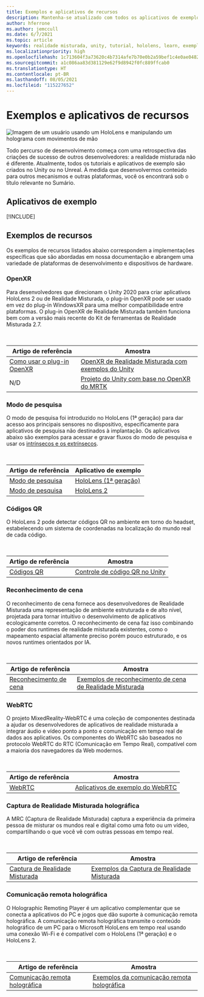 ```yaml
---
title: Exemplos e aplicativos de recursos
description: Mantenha-se atualizado com todos os aplicativos de exemplos e de recursos de realidade misturada da Microsoft para HoloLens.
author: hferrone
ms.author: jemccull
ms.date: 6/7/2021
ms.topic: article
keywords: realidade misturada, unity, tutorial, hololens, learn, exemplos, MRTK, modo de pesquisa, HoloLens 2, códigos qr, WebRTC, captura de realidade misturada, comunicação remota holográfica, Ferramentas de Experiência de Usuário
ms.localizationpriority: high
ms.openlocfilehash: 1c713604f3a73620c4b7314afe7b70e0b2a59bef1c4e0ae0482c7f0143c38e71
ms.sourcegitcommit: a1c086aa83d381129e62f9d8942f0fc889ffcab0
ms.translationtype: HT
ms.contentlocale: pt-BR
ms.lasthandoff: 08/05/2021
ms.locfileid: "115227652"
---
```

# <a name="samples-and-feature-apps"></a>Exemplos e aplicativos de recursos

![Imagem de um usuário usando um HoloLens e manipulando um holograma com movimentos de mão](unreal/images/unreal-developer.jpg)

Todo percurso de desenvolvimento começa com uma retrospectiva das criações de sucesso de outros desenvolvedores: a realidade misturada não é diferente. Atualmente, todos os tutoriais e aplicativos de exemplo são criados no Unity ou no Unreal. À medida que desenvolvermos conteúdo para outros mecanismos e outras plataformas, você os encontrará sob o título relevante no Sumário.

## <a name="sample-apps"></a>Aplicativos de exemplo

[!INCLUDE[](includes/tabs-samples.md)]

## <a name="feature-samples"></a>Exemplos de recursos

Os exemplos de recursos listados abaixo correspondem a implementações específicas que são abordadas em nossa documentação e abrangem uma variedade de plataformas de desenvolvimento e dispositivos de hardware.

### <a name="openxr"></a>OpenXR

Para desenvolvedores que direcionam o Unity 2020 para criar aplicativos HoloLens 2 ou de Realidade Misturada, o plug-in OpenXR pode ser usado em vez do plug-in WindowsXR para uma melhor compatibilidade entre plataformas. O plug-in OpenXR de Realidade Misturada também funciona bem com a versão mais recente do Kit de ferramentas de Realidade Misturada 2.7.

<br>

| Artigo de referência | Amostra |
| --- | --- |
| [Como usar o plug-in OpenXR](./unity/xr-project-setup.md) | [OpenXR de Realidade Misturada com exemplos do Unity](https://github.com/microsoft/OpenXR-Unity-MixedReality-Samples) |
| N/D | [Projeto do Unity com base no OpenXR do MRTK](https://github.com/microsoft/UnityOpenXRMRTKBase) |

### <a name="research-mode"></a>Modo de pesquisa

O modo de pesquisa foi introduzido no HoloLens (1ª geração) para dar acesso aos principais sensores no dispositivo, especificamente para aplicativos de pesquisa não destinados à implantação. Os aplicativos abaixo são exemplos para acessar e gravar fluxos do modo de pesquisa e usar os [intrínsecos e os extrínsecos](/windows/mixed-reality/locatable-camera#locating-the-device-camera-in-the-world).

<br>

| Artigo de referência | Aplicativo de exemplo |
| --- | --- |
| [Modo de pesquisa](platform-capabilities-and-apis/research-mode.md) | [HoloLens (1ª geração)](https://github.com/microsoft/HoloLensForCV/tree/master/Samples) |
| [Modo de pesquisa](platform-capabilities-and-apis/research-mode.md) | [HoloLens 2](https://github.com/microsoft/HoloLens2ForCV/tree/main/Samples) |

### <a name="qr-codes"></a>Códigos QR

O HoloLens 2 pode detectar códigos QR no ambiente em torno do headset, estabelecendo um sistema de coordenadas na localização do mundo real de cada código.

<br>

| Artigo de referência | Amostra |
| --- | --- |
| [Códigos QR](platform-capabilities-and-apis/qr-code-tracking.md) | [Controle de código QR no Unity](https://github.com/microsoft/MixedReality-QRCode-Sample) |

### <a name="scene-understanding"></a>Reconhecimento de cena

O reconhecimento de cena fornece aos desenvolvedores de Realidade Misturada uma representação de ambiente estruturada e de alto nível, projetada para tornar intuitivo o desenvolvimento de aplicativos ecologicamente corretos. O reconhecimento de cena faz isso combinando o poder dos runtimes de realidade misturada existentes, como o mapeamento espacial altamente preciso porém pouco estruturado, e os novos runtimes orientados por IA.

<br>

| Artigo de referência | Amostra |
| --- | --- |
| [Reconhecimento de cena](../design/scene-understanding.md) | [Exemplos de reconhecimento de cena de Realidade Misturada](https://github.com/microsoft/MixedReality-SceneUnderstanding-Samples) |

### <a name="webrtc"></a>WebRTC

O projeto MixedReality-WebRTC é uma coleção de componentes destinada a ajudar os desenvolvedores de aplicativos de realidade misturada a integrar áudio e vídeo ponto a ponto e comunicação em tempo real de dados aos aplicativos. Os componentes do WebRTC são baseados no protocolo WebRTC do RTC (Comunicação em Tempo Real), compatível com a maioria dos navegadores da Web modernos.

<br>

| Artigo de referência | Amostra |
| --- | --- |
| [WebRTC](https://microsoft.github.io/MixedReality-WebRTC) | [Aplicativos de exemplo do WebRTC](https://github.com/microsoft/MixedReality-WebRTC/tree/master/examples) |

### <a name="holographic-mixed-reality-capture"></a>Captura de Realidade Misturada holográfica

A MRC (Captura de Realidade Misturada) captura a experiência da primeira pessoa de misturar os mundos real e digital como uma foto ou um vídeo, compartilhando o que você vê com outras pessoas em tempo real.

<br>

| Artigo de referência | Amostra |
| --- | --- |
| [Captura de Realidade Misturada](platform-capabilities-and-apis/mixed-reality-capture-for-developers.md) | [Exemplos da Captura de Realidade Misturada](/samples/microsoft/windows-universal-samples/holographicmixedrealitycapture/) |

### <a name="holographic-remoting"></a>Comunicação remota holográfica

O Holographic Remoting Player é um aplicativo complementar que se conecta a aplicativos do PC e jogos que dão suporte à comunicação remota holográfica. A comunicação remota holográfica transmite o conteúdo holográfico de um PC para o Microsoft HoloLens em tempo real usando uma conexão Wi-Fi e é compatível com o HoloLens (1ª geração) e o HoloLens 2.

<br>

| Artigo de referência | Amostra |
| --- | --- |
| [Comunicação remota holográfica](platform-capabilities-and-apis/holographic-remoting-player.md) | [Exemplos da comunicação remota holográfica](https://github.com/microsoft/MixedReality-HolographicRemoting-Samples) |